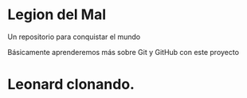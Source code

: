 # Legion del Mal
Un repositorio para conquistar el mundo

Básicamente aprenderemos más sobre Git y GitHub con este proyecto


# Leonard clonando.

